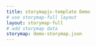 ```yaml
---
title: storymapjs-template Demo
# use storymap-full layout
layout: storymap-full
# add storymap data
storymap: demo-storymap.json
---
```

